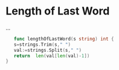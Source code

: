 # Length of Last Word

 ...
 
 ```go
    func lengthOfLastWord(s string) int {
    s=strings.Trim(s," ")
    val:=strings.Split(s," ")
    return  len(val[len(val)-1])
}
 ```